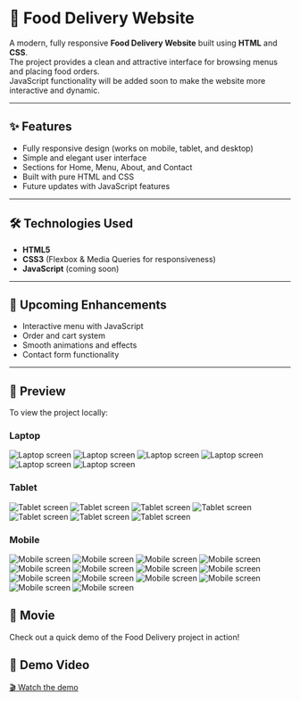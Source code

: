 # 🍔 Food Delivery Website

A modern, fully responsive **Food Delivery Website** built using **HTML** and **CSS**.  
The project provides a clean and attractive interface for browsing menus and placing food orders.  
JavaScript functionality will be added soon to make the website more interactive and dynamic.

---

## ✨ Features
- Fully responsive design (works on mobile, tablet, and desktop)
- Simple and elegant user interface
- Sections for Home, Menu, About, and Contact
- Built with pure HTML and CSS
- Future updates with JavaScript features

---

## 🛠️ Technologies Used
- **HTML5**  
- **CSS3** (Flexbox & Media Queries for responsiveness)  
- **JavaScript** (coming soon)

---

## 🚀 Upcoming Enhancements
- Interactive menu with JavaScript  
- Order and cart system  
- Smooth animations and effects  
- Contact form functionality  

---

## 📸 Preview
To view the project locally:

### Laptop
![Laptop screen](./img/Laptop(1).png)
![Laptop screen](./img/Laptop(2).png)
![Laptop screen](./img/Laptop(3).png)
![Laptop screen](./img/Laptop(4).png)
![Laptop screen](./img/Laptop(5).png)
![Laptop screen](./img/Laptop(6).png)


### Tablet
![Tablet screen](./img/Tablet(1).png)
![Tablet screen](./img/Tablet(2).png)
![Tablet screen](./img/Tablet(3).png)
![Tablet screen](./img/Tablet(4).png)
![Tablet screen](./img/Tablet(5).png)
![Tablet screen](./img/Tablet(6).png)
![Tablet screen](./img/Tablet(7).png)

### Mobile
![Mobile screen](./img/Mobile(1).png)
![Mobile screen](./img/Mobile(2).png)
![Mobile screen](./img/Mobile(3).png)
![Mobile screen](./img/Mobile(4).png)
![Mobile screen](./img/Mobile(5).png)
![Mobile screen](./img/Mobile(6).png)
![Mobile screen](./img/Mobile(7).png)
![Mobile screen](./img/Mobile(8).png)
![Mobile screen](./img/Mobile(9).png)
![Mobile screen](./img/Mobile(10).png)
![Mobile screen](./img/Mobile(11).png)
![Mobile screen](./img/Mobile(12).png)
![Mobile screen](/img/Mobile(13).png)
![Mobile screen](./img/Mobile(14).png)


## 📸 Movie

Check out a quick demo of the Food Delivery project in action!

## 🎥 Demo Video
[🎬 Watch the demo](./videos/Recording%202025-10-09%20115237.mp4)
